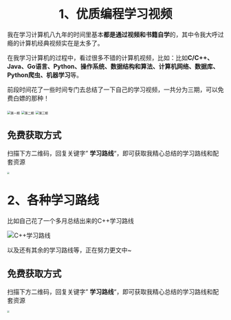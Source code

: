 ## <h1 align="center">1、优质编程学习视频</h1>

我在学习计算机八九年的时间里基本**都是通过视频和书籍自学**的，其中令我大呼过瘾的计算机经典视频实在是太多了。

在我学习计算机的过程中，看过很多不错的计算机视频，比如：比如**C/C++、Java、Go语言、Python、操作系统、数据结构和算法、计算机网络、数据库、Python爬虫、机器学习**等。

前段时间花了一些时间专门去总结了一下自己的学习视频，一共分为三期，可以免费白嫖的那种！

<img src="https://cdn.jsdelivr.net/gh/forthespada/mediaImage3//image/202110091952776.png" alt="第一期" style="zoom:50%;" />

<img src="https://cdn.jsdelivr.net/gh/forthespada/mediaImage3//image/202110091953945.png" alt="第二期" style="zoom:50%;" />

<img src="https://cdn.jsdelivr.net/gh/forthespada/mediaImage3//image/202110092015964.png" alt="第三期" style="zoom:50%;" />

## 免费获取方式

扫描下方二维码，回复关键字” **学习路线**“，即可获取我精心总结的学习路线和配套资源

<img src="https://cdn.jsdelivr.net/gh/forthespada/mediaImage3//image/202110092001449.png" style="zoom:33%;" />



## <h1 style="align:center">2、各种学习路线</h1>

比如自己花了一个多月总结出来的C++学习路线

![C++学习路线](https://cdn.jsdelivr.net/gh/forthespada/mediaImage3//image/202110091958420)

以及还有其余的学习路线等，正在努力更文中~

## 免费获取方式

扫描下方二维码，回复关键字” **学习路线**“，即可获取我精心总结的学习路线和配套资源

<img src="https://cdn.jsdelivr.net/gh/forthespada/mediaImage3//image/202110092001449.png" style="zoom:33%;" />

